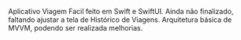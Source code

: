 Aplicativo Viagem Facil feito em Swift e SwiftUI.
Ainda não finalizado, faltando ajustar a tela de Histórico de Viagens.
Arquitetura básica de MVVM, podendo ser realizada melhorias.
